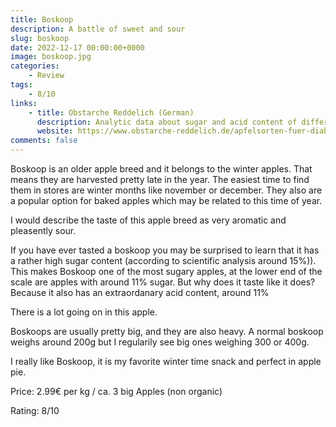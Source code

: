```yaml
---
title: Boskoop
description: A battle of sweet and sour
slug: boskoop
date: 2022-12-17 00:00:00+0000
image: boskoop.jpg
categories:
    - Review
tags:
    - 8/10
links:
    - title: Obstarche Reddelich (German)
      description: Analytic data about sugar and acid content of different apple breeds
      website: https://www.obstarche-reddelich.de/apfelsorten-fuer-diabetiker/
comments: false
---
```


Boskoop is an older apple breed and it belongs to the winter apples.
That means they are harvested pretty late in the year. 
The easiest time to find them in stores are winter months like november or december. 
They also are a popular option for baked apples which may be related to this time of year.

I would describe the taste of this apple breed as very aromatic and pleasently sour.

If you have ever tasted a boskoop you may be surprised to learn that it has a rather high sugar content (according to scientific analysis around 15%)). 
This makes Boskoop one of the most sugary apples, at the lower end of the scale are apples with around 11% sugar.
But why does it taste like it does? Because it also has an extraordanary acid content, around 11% 

There is a lot going on in this apple.

Boskoops are usually pretty big, and they are also heavy. A normal boskoop weighs around 200g but I regularily see big ones weighing 300 or 400g.

I really like Boskoop, it is my favorite winter time snack and perfect in apple pie.

Price: 2.99€ per kg / ca. 3 big Apples (non organic)

Rating: 8/10
